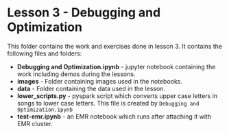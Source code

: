 # Lesson 3 - Debugging and Optimization

This folder contains the work and exercises done in lesson 3. It contains the following files and folders:
* **Debugging and Optimization.ipynb** - jupyter notebook containing the work including demos during the lessons.
* **images** - Folder containing images used in the notebooks.
* **data** - Folder containing the data used in the lesson.
* **lower_scripts.py** - pyspark script which converts upper case letters in songs to lower case letters. This file is created by `Debugging and Optimization.ipynb`
* **test-emr.ipynb** - an EMR notebook which runs after attaching it with EMR cluster.